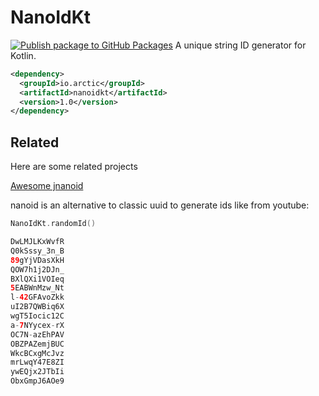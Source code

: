 # NanoIdKt 

[![Publish package to GitHub Packages](https://github.com/0OZ/NanoIdKt/actions/workflows/release.yml/badge.svg)](https://github.com/0OZ/NanoIdKt/actions/workflows/release.yml)
A unique string ID generator for Kotlin.

```xml
<dependency>
  <groupId>io.arctic</groupId>
  <artifactId>nanoidkt</artifactId>
  <version>1.0</version>
</dependency>
```

## Related

Here are some related projects

[Awesome jnanoid](https://github.com/aventrix/jnanoid)


nanoid is an alternative to classic uuid to generate ids like from youtube:

```kotlin
NanoIdKt.randomId()

DwLMJLKxWvfR
Q0kSssy_3n_B
89gYjVDasXkH
QOW7h1j2DJn_
BXlQXi1VOIeq
5EABWnMzw_Nt
l-42GFAvoZkk
uI2B7QWBiq6X
wgT5Iocic12C
a-7NYycex-rX
OC7N-azEhPAV
OBZPAZemjBUC
WkcBCxgMcJvz
mrLwqY47E8ZI
ywEQjx2JTbIi
ObxGmpJ6AOe9
```
